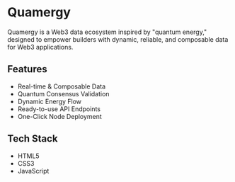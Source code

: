# Quamergy

Quamergy is a Web3 data ecosystem inspired by "quantum energy," designed to empower builders with dynamic, reliable, and composable data for Web3 applications.

## Features
- Real-time & Composable Data
- Quantum Consensus Validation
- Dynamic Energy Flow
- Ready-to-use API Endpoints
- One-Click Node Deployment

## Tech Stack
- HTML5
- CSS3
- JavaScript 
